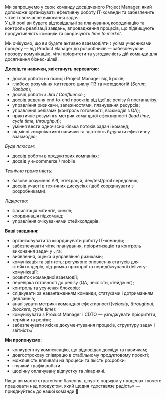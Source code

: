 Ми запрошуємо у свою команду досвідченого Project Manager, який допоможе
організувати ефективну роботу IT-команди та забезпечить чітке і своєчасне
виконання задач.  
У цій ролі ви будете відповідальні за планування, координацію та контроль
реалізації завдань, впровадження процесів, що підвищують продуктивність
команди та скорочують _time to market_.

Ми очікуємо, що ви будете активно взаємодіяти з усіма учасниками процесу — від
Product Manager до розробників — забезпечуючи прозору комунікацію, чіткі
пріоритети та узгодженість дій команди для досягнення бізнес-цілей.

**Досвід та навички, які стануть перевагою:**

  * досвід роботи на позиції Project Manager від 5 років;
  * глибоке розуміння життєвого циклу ПЗ та методологій (_Scrum, Kanban_);
  * досвід роботи з  _Jira / Confluence_ ;
  * досвід ведення end-to-end проектів від ідеї до релізу й постаналізу;
  * управління ризиками, залежностями, планування ресурсів;
  * управління релізами (контроль готовності, взаємодія з QA);
  * практичне розуміння метрик командної ефективності (_lead time, cycle time, throughput_);
  * уміння вести одночасно кілька потоків задач і команд;
  * відмінні комунікативні навички та здатність будувати ефективну взаємодію;

_Буде плюсом:_

  * досвід роботи в продуктових компаніях;
  * досвід у e-commerce / mobile

 _Технічна грамотність:_

  * базове розуміння API, інтеграцій, dev/test/prod середовищ;
  * досвід участі в технічних дискусіях (щоб координувати з розробниками).

_Лідерство:_

  * фасилітація мітингів, синків;
  * координація підкоманд;
  * управління очікуваннями стейкхолдерів.

**Ваші завдання:**

  * організовувати та координувати роботу IT-команди;
  * забезпечувати чітке планування, пріоритизацію та контроль виконання задач у Jira;
  * виявлення, оцінка й управління ризиками;
  * комунікація та звітність: регулярне оновлення статусів для стейкхолдерів, підтримка прозорої та передбачуваної delivery-комунікації;
  * розвиток командної взаємодії;
  * перевірка готовності до релізу (QA, чеклісти, стейджінг);
  * контроль та усунення блокерів;
  * слідкувати за навантаженням команди, статусами і дотриманням дедлайнів;
  * аналізувати метрики командної ефективності (_velocity, throughput, blockers, cycle time_);
  * комунікувати з Product Manager і CDTO — узгоджувати пріоритети, терміни та релізи;
  * забезпечувати якісне документування процесів, структуру задач і звітність/

**Ми пропонуємо:**

  * конкурентну компенсацію, що відповідає досвіду та навичкам;
  * довгострокову співпрацю в стабільному продуктовому проєкті;
  * можливість впливати на процеси та якість розробки;
  * гнучкий графік роботи.
  * щорічну оплачувану відпустку та лікарняні.  
  

Якщо ви маєте стратегічне бачення, цінуєте порядок у процесах і хочете
працювати над продуктом, який щодня «доставляє радість» — приєднуйтесь до
нашої команди 🌸